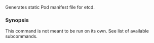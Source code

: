 
Generates static Pod manifest file for etcd.

### Synopsis


This command is not meant to be run on its own. See list of available subcommands.

